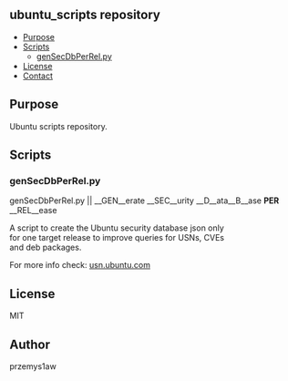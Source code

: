 ## ubuntu_scripts repository

- [Purpose](#purpose)
- [Scripts](#scripts)
  - [genSecDbPerRel.py](#gensecdbperrelpy)
- [License](#license)
- [Contact](#contact)

## Purpose

Ubuntu scripts repository. 

## Scripts

### genSecDbPerRel.py

genSecDbPerRel.py || __GEN__erate __SEC__urity __D__ata__B__ase __PER__ __REL__ease  

A script to create the Ubuntu security database json only  
for one target release to improve queries for USNs, CVEs  
and deb packages.  
  
For more info check: [usn.ubuntu.com](]https://usn.ubuntu.com)  
  
## License
  
MIT
  
## Author
  
przemys1aw